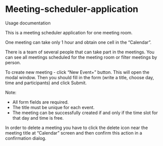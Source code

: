 # Meeting-scheduler-application
Usage documentation

This is a meeting scheduler application for one meeting room.

One meeting can take only 1 hour and obtain one cell in the “Calendar”.

There is a team of several people that can take part in the meetings. You can
see all meetings scheduled for the meeting room or filter meetings by person.

To create new meeting - click “New Event+” button. This will open the modal
window. Then you should fill in the form (write a title, choose day, time and
participants) and click Submit.

Note:
- All form fields are required.
- The title must be unique for each event.
- The meeting can be successfully created if and only if the time slot for that day and time is free. 


In order to delete a
meeting you have to click the delete icon near the meeting title at “Calendar”
screen and then confirm this action in a confirmation dialog.
